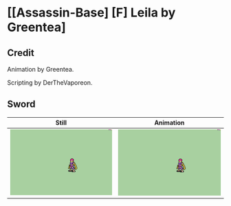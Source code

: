 # [\[Assassin-Base\] \[F\] Leila by Greentea]

## Credit

Animation by Greentea.

Scripting by DerTheVaporeon.
	
## Sword

| Still | Animation |
| :---: | :-------: |
| ![Sword still](./Sword_000.png) | ![Sword animation](./Sword.gif) |
